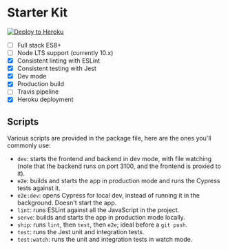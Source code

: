 Starter Kit
===========

[![Deploy to Heroku](https://www.herokucdn.com/deploy/button.svg)](https://heroku.com/deploy)

 - [ ] Full stack ES8+
 - [ ] Node LTS support (currently 10.x)
 - [x] Consistent linting with ESLint
 - [x] Consistent testing with Jest
 - [x] Dev mode
 - [x] Production build
 - [ ] Travis pipeline
 - [x] Heroku deployment

Scripts
-------

Various scripts are provided in the package file, here are the ones you'll commonly use:

 - `dev`: starts the frontend and backend in dev mode, with file watching (note that the backend runs on port 3100, and the frontend is proxied to it).
 - `e2e`: builds and starts the app in production mode and runs the Cypress tests against it.
 - `e2e:dev`: opens Cypress for local dev, instead of running it in the background. Doesn't start the app.
 - `lint`: runs ESLint against all the JavaScript in the project.
 - `serve`: builds and starts the app in production mode locally.
 - `ship`: runs `lint`, then `test`, then `e2e`; ideal before a `git push`.
 - `test`: runs the Jest unit and integration tests.
 - `test:watch`: runs the unit and integration tests in watch mode.
